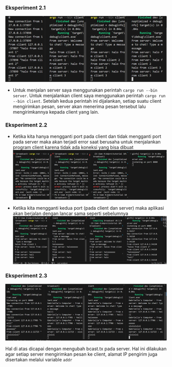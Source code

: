 ### Eksperiment 2.1
![alt text](image.png)

- Untuk menjalan server saya menggunakan perintah `cargo run --bin server`. Untuk menjalankan client saya menggunakan perintah `cargo run --bin client`. Setelah kedua perintah ini dijalankan, setiap suatu client mengirimkan pesan, server akan menerima pesan tersebut lalu mengirimkannya kepada client yang lain.


### Eksperiment 2.2
- Ketika kita hanya mengganti port pada client dan tidak mengganti port pada server maka akan terjadi error saat berusaha untuk menjalankan program client karena tidak ada koneksi yang bisa dibuat 
![alt text](<Screenshot 2024-05-06 203033.png>)

- Ketika kita mengganti kedua port (pada client dan server) maka aplikasi akan berjalan dengan lancar sama seperti sebelumnya
![alt text](<Screenshot 2024-05-06 203147.png>)


### Eksperiment 2.3
![alt text](<Screenshot 2024-05-06 210135.png>)

Hal di atas dicapai dengan mengubah bcast.tx pada server. Hal ini dilakukan agar setiap server mengirimkan pesan ke client, alamat IP pengirim juga disertakan melalui variable `addr`

